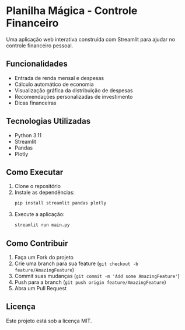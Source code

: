 # Planilha Mágica - Controle Financeiro

Uma aplicação web interativa construída com Streamlit para ajudar no controle financeiro pessoal.

## Funcionalidades

- Entrada de renda mensal e despesas
- Cálculo automático de economia
- Visualização gráfica da distribuição de despesas
- Recomendações personalizadas de investimento
- Dicas financeiras

## Tecnologias Utilizadas

- Python 3.11
- Streamlit
- Pandas
- Plotly

## Como Executar

1. Clone o repositório
2. Instale as dependências:
   ```bash
   pip install streamlit pandas plotly
   ```
3. Execute a aplicação:
   ```bash
   streamlit run main.py
   ```

## Como Contribuir

1. Faça um Fork do projeto
2. Crie uma branch para sua feature (`git checkout -b feature/AmazingFeature`)
3. Commit suas mudanças (`git commit -m 'Add some AmazingFeature'`)
4. Push para a branch (`git push origin feature/AmazingFeature`)
5. Abra um Pull Request

## Licença

Este projeto está sob a licença MIT.
